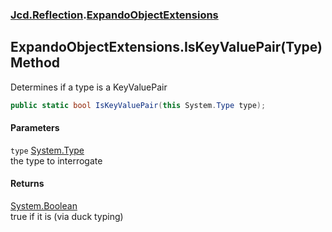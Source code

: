 ### [Jcd.Reflection](Jcd_Reflection.md 'Jcd.Reflection').[ExpandoObjectExtensions](Jcd_Reflection_ExpandoObjectExtensions.md 'Jcd.Reflection.ExpandoObjectExtensions')
## ExpandoObjectExtensions.IsKeyValuePair(Type) Method
Determines if a type is a KeyValuePair   
```csharp
public static bool IsKeyValuePair(this System.Type type);
```
#### Parameters
<a name='Jcd_Reflection_ExpandoObjectExtensions_IsKeyValuePair(System_Type)_type'></a>
`type` [System.Type](https://docs.microsoft.com/en-us/dotnet/api/System.Type 'System.Type')  
the type to interrogate
  
#### Returns
[System.Boolean](https://docs.microsoft.com/en-us/dotnet/api/System.Boolean 'System.Boolean')  
true if it is (via duck typing)
